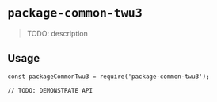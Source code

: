 # `package-common-twu3`

> TODO: description

## Usage

```
const packageCommonTwu3 = require('package-common-twu3');

// TODO: DEMONSTRATE API
```
